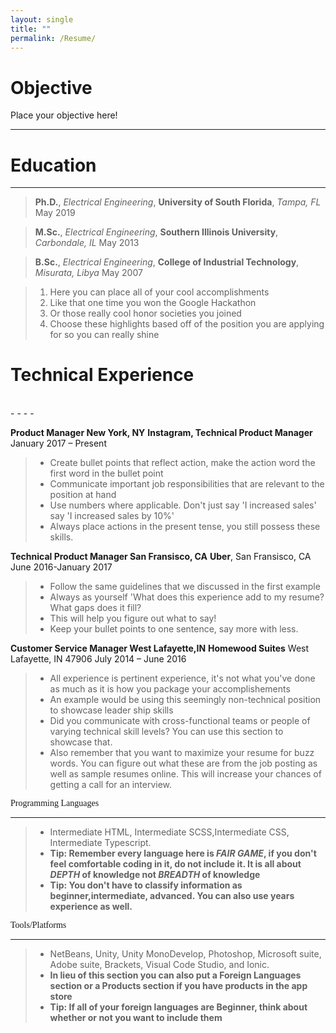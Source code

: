 ```yaml
---
layout: single
title: ""
permalink: /Resume/
---
```



# Objective
Place your objective here!

- - - -
# Education
- - - -

> **Ph.D.**, *Electrical Engineering*, **University of South Florida**, *Tampa, FL*  May 2019

> **M.Sc.**, *Electrical Engineering*, **Southern Illinois University**, *Carbondale, IL*  May 2013

> **B.Sc.**, *Electrical Engineering*, **College of Industrial Technology**, *Misurata, Libya*    May 2007

> 1. Here you can place all of your cool accomplishments
> 2. Like that one time you won the Google Hackathon
> 3. Or those really cool honor societies you joined
> 4. Choose these highlights based off of the position you are applying for so you can really shine

# Technical Experience
<br />
- - - -

**Product Manager New York, NY**
**Instagram, Technical Product Manager**               January 2017 – Present
> * Create bullet points that reflect action, make the action word the first word in the bullet point
> * Communicate important job responsibilities that are relevant to the position at hand
> * Use numbers where applicable. Don't just say 'I increased sales' say 'I increased sales by 10%'
> * Always place actions in the present tense, you still possess these skills.


**Technical Product Manager San Fransisco, CA**
**Uber**, San Fransisco, CA        June 2016-January 2017
> * Follow the same guidelines that we discussed in the first example
> * Always as yourself 'What does this experience add to my resume? What gaps does it fill?
> * This will help you figure out what to say!
> * Keep your bullet points to one sentence, say more with less.


**Customer Service Manager West Lafayette,IN**
**Homewood Suites** West Lafayette, IN 47906   July 2014 – June 2016
> * All experience is pertinent experience, it's not what you've done as much as it is how you package your accomplishements
> * An example would be using this seemingly non-technical position to showcase leader ship skills
> * Did you communicate with cross-functional teams or people of varying technical skill levels? You can use this section to showcase that.
> * Also remember that you want to maximize your resume for buzz words. You can figure out what these are from the job posting as well as sample resumes online. This will increase your chances of getting a call for an interview.



<span style="font-family:Didot; font-size:1em;">Programming Languages</span>
<br />
- - - -

   > * Intermediate HTML, Intermediate SCSS,Intermediate CSS, Intermediate Typescript.
   >* **Tip: Remember every language here is *FAIR GAME*, if you don't feel comfortable coding in it, do not include it. It is all about *DEPTH* of knowledge not *BREADTH* of knowledge**
   >* **Tip: You don't have to classify information as beginner,intermediate, advanced. You can also use years experience as well.**

<span style="font-family:Didot; font-size:1em;">Tools/Platforms</span>
<br />
- - - -

> * NetBeans, Unity, Unity MonoDevelop, Photoshop, Microsoft suite,
 Adobe suite, Brackets, Visual Code Studio, and Ionic.
 > * **In lieu of this section you can also put a Foreign Languages section or a Products section if you have products in the app store**
 > * **Tip: If all of your foreign languages are Beginner, think about whether or not you want to include them**

